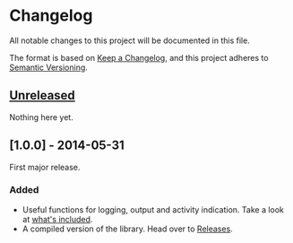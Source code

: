 # Changelog
All notable changes to this project will be documented in this file.

The format is based on [Keep a Changelog](https://keepachangelog.com/en/1.0.0/),
and this project adheres to [Semantic Versioning](https://semver.org/spec/v2.0.0.html).

## [Unreleased]
Nothing here yet.

## [1.0.0] - 2014-05-31
First major release.
### Added
- Useful functions for logging, output and activity indication. Take a look at
  [what's included].
- A compiled version of the library. Head over to [Releases].

[Unreleased]: https://github.com/astzweig/zshlib/compare/v1.0.0...HEAD
[0.0.1]: https://github.com/astzweig/zshlib/releases/tag/v1.0.0
[Releases]: https://github.com/astzweig/zshlib/releases
[README.md]: https://github.com/astzweig/zshlib
[what's included]: https://github.com/astzweig/zshlib#whats-included

